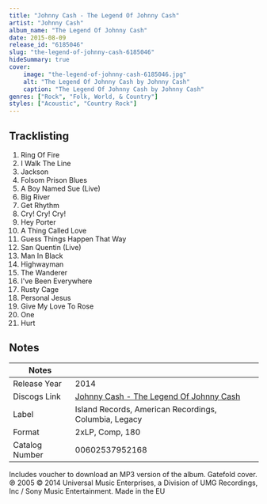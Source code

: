 ```yaml
---
title: "Johnny Cash - The Legend Of Johnny Cash"
artist: "Johnny Cash"
album_name: "The Legend Of Johnny Cash"
date: 2015-08-09
release_id: "6185046"
slug: "the-legend-of-johnny-cash-6185046"
hideSummary: true
cover:
    image: "the-legend-of-johnny-cash-6185046.jpg"
    alt: "The Legend Of Johnny Cash by Johnny Cash"
    caption: "The Legend Of Johnny Cash by Johnny Cash"
genres: ["Rock", "Folk, World, & Country"]
styles: ["Acoustic", "Country Rock"]
---
```


## Tracklisting
1. Ring Of Fire
2. I Walk The Line
3. Jackson
4. Folsom Prison Blues
5. A Boy Named Sue (Live)
6. Big River
7. Get Rhythm
8. Cry! Cry! Cry!
9. Hey Porter
10. A Thing Called Love
11. Guess Things Happen That Way
12. San Quentin (Live)
13. Man In Black
14. Highwayman
15. The Wanderer
16. I've Been Everywhere
17. Rusty Cage
18. Personal Jesus
19. Give My Love To Rose
20. One
21. Hurt



## Notes

| Notes          |             |
| ---------------| ----------- |
| Release Year   | 2014 |
| Discogs Link   | [Johnny Cash - The Legend Of Johnny Cash](https://www.discogs.com/release/6185046-Johnny-Cash-The-Legend-Of-Johnny-Cash) |
| Label          | Island Records, American Recordings, Columbia, Legacy |
| Format         | 2xLP, Comp, 180 |
| Catalog Number | 00602537952168 |

Includes voucher to download an MP3 version of the album. Gatefold cover.  ℗ 2005 © 2014 Universal Music Enterprises, a Division of UMG Recordings, Inc / Sony Music Entertainment. Made in the EU 

